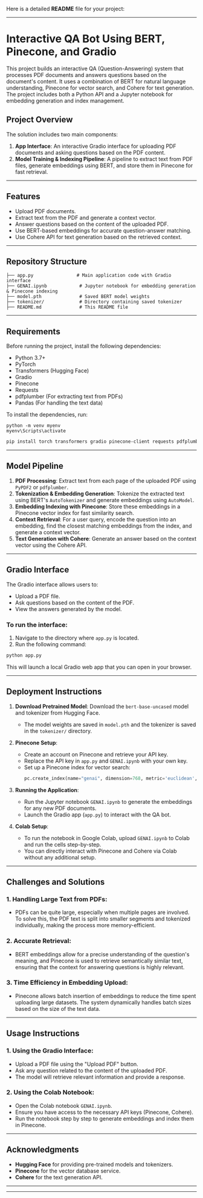 Here is a detailed **README** file for your project:

---

# **Interactive QA Bot Using BERT, Pinecone, and Gradio**

This project builds an interactive QA (Question-Answering) system that processes PDF documents and answers questions based on the document's content. It uses a combination of BERT for natural language understanding, Pinecone for vector search, and Cohere for text generation. The project includes both a Python API and a Jupyter notebook for embedding generation and index management.

## **Project Overview**
The solution includes two main components:

1. **App Interface**: An interactive Gradio interface for uploading PDF documents and asking questions based on the PDF content.
2. **Model Training & Indexing Pipeline**: A pipeline to extract text from PDF files, generate embeddings using BERT, and store them in Pinecone for fast retrieval.

---

## **Features**

- Upload PDF documents.
- Extract text from the PDF and generate a context vector.
- Answer questions based on the content of the uploaded PDF.
- Use BERT-based embeddings for accurate question-answer matching.
- Use Cohere API for text generation based on the retrieved context.

---

## **Repository Structure**

```plaintext
├── app.py                # Main application code with Gradio interface
├── GENAI.ipynb            # Jupyter notebook for embedding generation & Pinecone indexing
├── model.pth              # Saved BERT model weights
├── tokenizer/             # Directory containing saved tokenizer
├── README.md              # This README file
```

---

## **Requirements**

Before running the project, install the following dependencies:

- Python 3.7+
- PyTorch
- Transformers (Hugging Face)
- Gradio
- Pinecone
- Requests
- pdfplumber (For extracting text from PDFs)
- Pandas (For handling the text data)

To install the dependencies, run:

```VIRTUAL ENVIROMENT:
python -m venv myenv
myenv\Scripts\activate                                                                           
```                                                   
```bash
pip install torch transformers gradio pinecone-client requests pdfplumber pandas PyPDF2
```

---

## **Model Pipeline**

1. **PDF Processing**: Extract text from each page of the uploaded PDF using `PyPDF2` or `pdfplumber`.
2. **Tokenization & Embedding Generation**: Tokenize the extracted text using BERT's `AutoTokenizer` and generate embeddings using `AutoModel`.
3. **Embedding Indexing with Pinecone**: Store these embeddings in a Pinecone vector index for fast similarity search.
4. **Context Retrieval**: For a user query, encode the question into an embedding, find the closest matching embeddings from the index, and generate a context vector.
5. **Text Generation with Cohere**: Generate an answer based on the context vector using the Cohere API.

---

## **Gradio Interface**

The Gradio interface allows users to:

- Upload a PDF file.
- Ask questions based on the content of the PDF.
- View the answers generated by the model.

### To run the interface:

1. Navigate to the directory where `app.py` is located.
2. Run the following command:

```bash
python app.py
```

This will launch a local Gradio web app that you can open in your browser.

---

## **Deployment Instructions**

1. **Download Pretrained Model**: Download the `bert-base-uncased` model and tokenizer from Hugging Face.
   - The model weights are saved in `model.pth` and the tokenizer is saved in the `tokenizer/` directory.

2. **Pinecone Setup**:
   - Create an account on Pinecone and retrieve your API key.
   - Replace the API key in `app.py` and `GENAI.ipynb` with your own key.
   - Set up a Pinecone index for vector search:
     ```python
     pc.create_index(name="genai", dimension=768, metric='euclidean', ...)
     ```

3. **Running the Application**:
   - Run the Jupyter notebook `GENAI.ipynb` to generate the embeddings for any new PDF documents.
   - Launch the Gradio app (`app.py`) to interact with the QA bot.

4. **Colab Setup**:
   - To run the notebook in Google Colab, upload `GENAI.ipynb` to Colab and run the cells step-by-step.
   - You can directly interact with Pinecone and Cohere via Colab without any additional setup.

---

## **Challenges and Solutions**

### 1. **Handling Large Text from PDFs**:
   - PDFs can be quite large, especially when multiple pages are involved. To solve this, the PDF text is split into smaller segments and tokenized individually, making the process more memory-efficient.

### 2. **Accurate Retrieval**:
   - BERT embeddings allow for a precise understanding of the question's meaning, and Pinecone is used to retrieve semantically similar text, ensuring that the context for answering questions is highly relevant.

### 3. **Time Efficiency in Embedding Upload**:
   - Pinecone allows batch insertion of embeddings to reduce the time spent uploading large datasets. The system dynamically handles batch sizes based on the size of the text data.

---

## **Usage Instructions**

### 1. **Using the Gradio Interface**:
   - Upload a PDF file using the "Upload PDF" button.
   - Ask any question related to the content of the uploaded PDF.
   - The model will retrieve relevant information and provide a response.

### 2. **Using the Colab Notebook**:
   - Open the Colab notebook `GENAI.ipynb`.
   - Ensure you have access to the necessary API keys (Pinecone, Cohere).
   - Run the notebook step by step to generate embeddings and index them in Pinecone.

---

## **Acknowledgments**

- **Hugging Face** for providing pre-trained models and tokenizers.
- **Pinecone** for the vector database service.
- **Cohere** for the text generation API.

---
---

